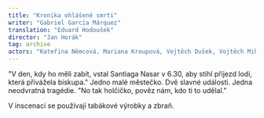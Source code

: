 ```yaml
---
title: "Kronika ohlášené smrti"
writer: "Gabriel García Márquez"
translation: "Eduard Hodoušek"
director: "Jan Horák"
tag: archive
actors: "Kateřina Němcová, Mariana Kroupová, Vojtěch Dušek, Vojtěch Mihulka, Jakub Dušek, Antonín Myslivec, Ivo Görner"
---
```


"V den, kdy ho měli zabít, vstal Santiaga Nasar v 6.30, aby stihl příjezd lodi, která přivážela biskupa." Jedno malé městečko. Dvě slavné události. Jedna neodvratná tragédie. "No tak holčičko, pověz nám, kdo ti to udělal."

V inscenaci se používají tabákové výrobky a zbraň.
